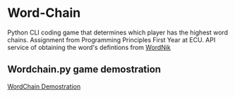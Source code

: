 # Word-Chain
Python CLI coding game that determines which player has the highest word chains.
Assignment from Programming Principles First Year at ECU.
API service of obtaining the word's defintions from <a href="https://www.wordnik.com/">WordNik</a>

## Wordchain.py game demostration
[WordChain Demostration](https://youtu.be/2z6K7Tov0uI)

